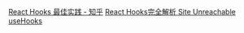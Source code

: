 [React Hooks 最佳实践 - 知乎](https://zhuanlan.zhihu.com/p/142735113)
[React Hooks完全解析 ](https://www.bilibili.com/video/BV1cE411i7F1?p=3&spm_id_from=pageDriver&vd_source=b92112731015c20054034d26c9ad8a67)
[Site Unreachable](https://blog.csdn.net/pz1021/article/details/104763207)
[useHooks](https://usehooks.com/)